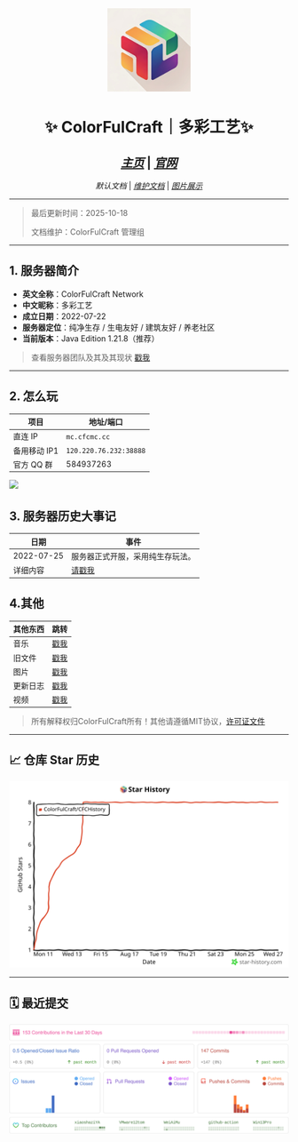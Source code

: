 <div align="center">
  <img src="https://github.com/ColorFulCraft/CFCHistory/raw/main/pictures/icon.jpg" alt="ColorFulCraft Icon" width="150">
  
  # ✨ ColorFulCraft｜多彩工艺✨
  ## *[主页](https://colorfulcraft.github.io/CFCHistory/)* | *[官网](https://blog.xhil.cn/)*
  *默认文档*  |  *[维护文档](readme_admin.md)* | *[图片展示](pictures.md)*
</div>

---
> 最后更新时间：2025-10-18
> 
> 文档维护：ColorFulCraft 管理组
---

## 1. 服务器简介
- **英文全称**：ColorFulCraft Network  
- **中文昵称**：多彩工艺  
- **成立日期**：2022-07-22  
- **服务器定位**：纯净生存 / 生电友好 / 建筑友好 / 养老社区  
- **当前版本**：Java Edition 1.21.8（推荐）
> 查看服务器团队及其及其现状
> [戳我](docs/about.md)
---

## 2. 怎么玩
| 项目 | 地址/端口 |
| --- | --- |
| 直连 IP | `mc.cfcmc.cc` |
| 备用移动 IP1 | `120.220.76.232:38888` |
| 官方 QQ 群 | 584937263 |

<img loading="lazy" src="https://list.mczfw.cn/mc/mc.cfcmc.cc.png"/>


## 3. 服务器历史大事记
| 日期 | 事件 |
| --- | --- |
| 2022-07-25 | 服务器正式开服，采用纯生存玩法。 |
| 详细内容 | [请戳我](docs/Directory.md) |

## 4.其他
| 其他东西 | 跳转 |
| --- | --- |
| 音乐 | [戳我](music/readme.md) |
| 旧文件 | [戳我](old%20files/README.md) |
| 图片  | [戳我](pictures/readme.md) |
| 更新日志 | [戳我](https://github.com/ColorFulCraft/CFCHistory/tree/main/update-log) |
| 视频 | [戳我](videos/README.md) |

> 所有解释权归ColorFulCraft所有！其他请遵循MIT协议，[许可证文件](https://github.com/ColorFulCraft/CFCHistory/blob/main/LICENSE)

---

## 📈 仓库 Star 历史
![Star历史](https://raw.githubusercontent.com/ColorFulCraft/CFCHistory/main/pictures/star-history.svg?sanitize=true)

---

## 🗓️ 最近提交
![代码活动](https://raw.githubusercontent.com/ColorFulCraft/CFCHistory/main/pictures/repobeats.svg?sanitize=true) 

